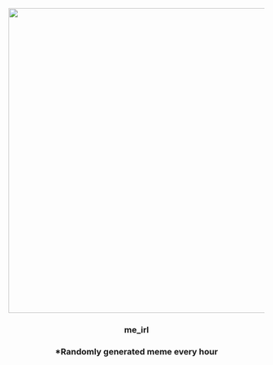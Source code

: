<p align="center">
        <img src="https://i.redd.it/sgpz8gd0upb91.jpg" width="600" height="600">
        </p>
        <h3 align="center">me_irl</h3>
        <h3 align="center">*Randomly generated meme every hour</h3>
    